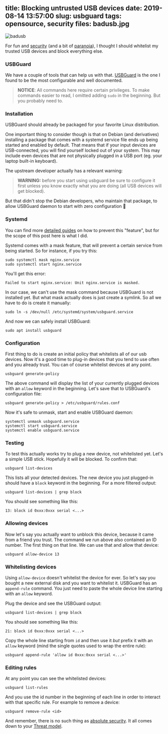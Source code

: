 title: Blocking untrusted USB devices
date: 2019-08-14 13:57:00
slug: usbguard
tags: opensource, security
files: badusb.jpg
---

![badusb](badusb.jpg)

For fun and [security](https://www.wired.com/2014/07/usb-security/) (and a bit of [paranoia](https://web.archive.org/web/20170618122633/https://www.electronicproducts.com/Hardware/Computers/What_is_a_mouse_jiggler_and_why_does_the_FBI_use_it_when_seizing_computers.aspx)), I thought I should whitelist my trusted USB devices and block everything else.

### USBGuard

We have a couple of tools that can help us with that. [USBGuard](https://usbguard.github.io/) is the one I found to be the most configurable and well documented.

> **NOTICE**: All commands here require certain privileges. To make commands easier to read, I omitted adding `sudo` in the beginning. But you probably need to.

### Installation

USBGuard should already be packaged for your favorite Linux distribution.

One important thing to consider though is that on Debian (and derivatives) installing a package that comes with a systemd service file ends up being started and enabled by default. That means that if your input devices are USB-connected, you will find yourself locked out of your system. This may include even devices that are not physically plugged in a USB port (eg. your laptop built-in keyboard).

The upstream developer actually has a relevant warning:

> **WARNING:** before you start using usbguard be sure to configure it first unless you know exactly what you are doing (all USB devices will get blocked).

But that didn't stop the Debian developers, who maintain that package, to allow USBGuard daemon to start with zero configuration 🤷

### Systemd

You can find more [detailed guides](https://major.io/2016/05/05/preventing-ubuntu-16-04-starting-daemons-package-installed/) on how to prevent this "feature", but for the scope of this post here is what I did.

Systemd comes with a mask feature, that will prevent a certain service from being started. So for instance, if you try this:

    sudo systemctl mask nginx.service
    sudo systemctl start nginx.service

You'll get this error:

    Failed to start nginx.service: Unit nginx.service is masked.

In our case, we can't use the mask command because USBGuard is not installed yet. But what mask actually does is just create a symlink. So all we have to do is create it manually:

    sudo ln -s /dev/null /etc/systemd/system/usbguard.service

And now we can safely install USBGuard:

    sudo apt install usbguard

### Configuration

First thing to do is create an initial policy that whitelists all of our usb devices. Now it's a good time to plug-in devices that you tend to use often and you already trust. You can of course whitelist devices at any point.

    usbguard generate-policy

The above command will display the list of your currently plugged devices with an `allow` keyword in the beginning. Let's save that to USBGuard's configuration file:

    usbguard generate-policy > /etc/usbguard/rules.conf

Now it's safe to unmask, start and enable USBGuard daemon:

    systemctl unmask usbguard.service
    systemctl start usbguard.service
    systemctl enable usbguard.service


### Testing

To test this actually works try to plug a new device, not whitelisted yet. Let's a simple USB stick. Hopefully it will be blocked. To confirm that:

    usbguard list-devices

This lists all your detected devices. The new device you just plugged-in should have a `block` keyword in the beginning. For a more filtered output:

    usbguard list-devices | grep block

You should see something like this:

    13: block id 0xxx:0xxx serial <...>

### Allowing devices

Now let's say you actually want to unblock this device, because it came from a friend you trust. The command we run above also contained an ID number. The first thing on that line. We can use that and allow that device:

    usbguard allow-device 13

### Whitelisting devices

Using `allow-device` doesn't whitelist the device for ever. So let's say you bought a new external disk and you want to whitelist it. USBGuard has an `append-rule` command. You just need to paste the whole device line starting with an `allow` keyword.

Plug the device and see the USBGuard output:

    usbguard list-devices | grep block

You should see something like this:

    21: block id 0xxx:0xxx serial <...>

Copy the whole line starting from `id` and then use it *but* prefix it with an `allow` keyword (mind the single quotes used to wrap the entire rule):

    usbguard append-rule 'allow id 0xxx:0xxx serial <...>'

### Editing rules

At any point you can see the whitelisted devices:

    usbguard list-rules

And you use the id number in the beginning of each line in order to interact with that specific rule. For example to remove a device:

    usbguard remove-rule <id>

And remember, there is no such thing as [absolute security](https://xkcd.com/538/). It all comes down to your [Threat model](https://ssd.eff.org/en/glossary/threat-model).
